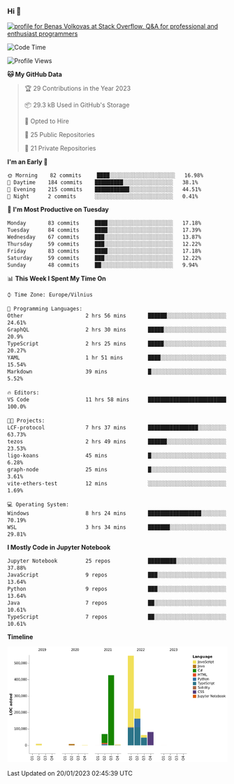 ### Hi 👋
<a href="https://stackoverflow.com/users/14954249/benas-volkovas"><img src="https://stackoverflow.com/users/flair/14954249.png?theme=dark" width="208" height="58" alt="profile for Benas Volkovas at Stack Overflow, Q&amp;A for professional and enthusiast programmers" title="profile for Benas Volkovas at Stack Overflow, Q&amp;A for professional and enthusiast programmers"></a>

<!--START_SECTION:waka-->
![Code Time](http://img.shields.io/badge/Code%20Time-1%2C218%20hrs%2021%20mins-blue)

![Profile Views](http://img.shields.io/badge/Profile%20Views-0-blue)

**🐱 My GitHub Data** 

> 🏆 29 Contributions in the Year 2023
 > 
> 📦 29.3 kB Used in GitHub's Storage 
 > 
> 💼 Opted to Hire
 > 
> 📜 25 Public Repositories 
 > 
> 🔑 21 Private Repositories  
 > 
**I'm an Early 🐤** 

```text
🌞 Morning    82 commits     ████░░░░░░░░░░░░░░░░░░░░░   16.98% 
🌆 Daytime    184 commits    █████████░░░░░░░░░░░░░░░░   38.1% 
🌃 Evening    215 commits    ███████████░░░░░░░░░░░░░░   44.51% 
🌙 Night      2 commits      ░░░░░░░░░░░░░░░░░░░░░░░░░   0.41%

```
📅 **I'm Most Productive on Tuesday** 

```text
Monday       83 commits     ████░░░░░░░░░░░░░░░░░░░░░   17.18% 
Tuesday      84 commits     ████░░░░░░░░░░░░░░░░░░░░░   17.39% 
Wednesday    67 commits     ███░░░░░░░░░░░░░░░░░░░░░░   13.87% 
Thursday     59 commits     ███░░░░░░░░░░░░░░░░░░░░░░   12.22% 
Friday       83 commits     ████░░░░░░░░░░░░░░░░░░░░░   17.18% 
Saturday     59 commits     ███░░░░░░░░░░░░░░░░░░░░░░   12.22% 
Sunday       48 commits     ██░░░░░░░░░░░░░░░░░░░░░░░   9.94%

```


📊 **This Week I Spent My Time On** 

```text
⌚︎ Time Zone: Europe/Vilnius

💬 Programming Languages: 
Other                    2 hrs 56 mins       ██████░░░░░░░░░░░░░░░░░░░   24.61% 
GraphQL                  2 hrs 30 mins       █████░░░░░░░░░░░░░░░░░░░░   20.9% 
TypeScript               2 hrs 25 mins       █████░░░░░░░░░░░░░░░░░░░░   20.27% 
YAML                     1 hr 51 mins        ████░░░░░░░░░░░░░░░░░░░░░   15.54% 
Markdown                 39 mins             █░░░░░░░░░░░░░░░░░░░░░░░░   5.52%

🔥 Editors: 
VS Code                  11 hrs 58 mins      █████████████████████████   100.0%

🐱‍💻 Projects: 
LCF-protocol             7 hrs 37 mins       ████████████████░░░░░░░░░   63.73% 
tezos                    2 hrs 49 mins       ██████░░░░░░░░░░░░░░░░░░░   23.53% 
ligo-koans               45 mins             █░░░░░░░░░░░░░░░░░░░░░░░░   6.28% 
graph-node               25 mins             █░░░░░░░░░░░░░░░░░░░░░░░░   3.61% 
vite-ethers-test         12 mins             ░░░░░░░░░░░░░░░░░░░░░░░░░   1.69%

💻 Operating System: 
Windows                  8 hrs 24 mins       █████████████████░░░░░░░░   70.19% 
WSL                      3 hrs 34 mins       ███████░░░░░░░░░░░░░░░░░░   29.81%

```

**I Mostly Code in Jupyter Notebook** 

```text
Jupyter Notebook         25 repos            █████████░░░░░░░░░░░░░░░░   37.88% 
JavaScript               9 repos             ███░░░░░░░░░░░░░░░░░░░░░░   13.64% 
Python                   9 repos             ███░░░░░░░░░░░░░░░░░░░░░░   13.64% 
Java                     7 repos             ██░░░░░░░░░░░░░░░░░░░░░░░   10.61% 
TypeScript               7 repos             ██░░░░░░░░░░░░░░░░░░░░░░░   10.61%

```


**Timeline**

![Chart not found](https://raw.githubusercontent.com/BenasVolkovas/BenasVolkovas/main/charts/bar_graph.png) 


 Last Updated on 20/01/2023 02:45:39 UTC
<!--END_SECTION:waka-->
